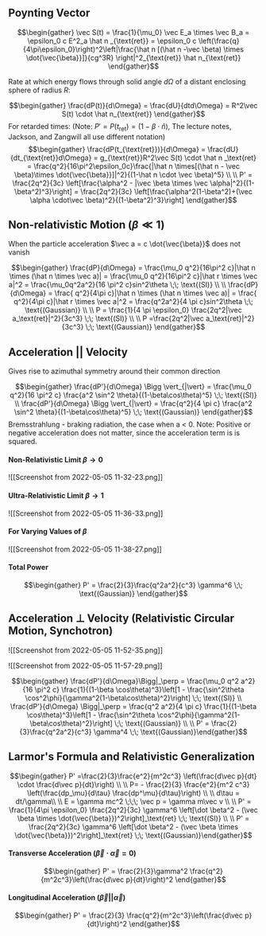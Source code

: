 ## Poynting Vector
$$\begin{gather} \vec S(t) = \frac{1}{\mu_0} \vec E_a \times \vec B_a = \epsilon_0 c E^2_a \hat n _{\text{ret}} = \epsilon_0 c \left(\frac{q}{4\pi\epsilon_0}\right)^2\left|\frac{\hat n [(\hat n -\vec \beta) \times \dot{\vec{\beta}}]}{cg^3R} \right|^2_{\text{ret}} \hat n_{\text{ret}} \end{gather}$$

Rate at which energy flows through solid angle $d\Omega$ of a distant enclosing sphere of radius $R$: 

$$\begin{gather} \frac{dP(t)}{d\Omega} = \frac{dU}{dtd\Omega} = R^2\vec S(t) \cdot \hat n_{\text{ret}} \end{gather}$$
For retarded times:
(Note: $P' = P(t_\text{ret}) = (1- \beta\cdot\hat n)$, The lecture notes, Jackson, and Zangwill all use different notation)
$$\begin{gather} \frac{dP(t_{\text{ret}})}{d\Omega} = \frac{dU}{dt_{\text{ret}}d\Omega} = g_{\text{ret}}R^2\vec S(t) \cdot \hat n _\text{ret} = \frac{q^2}{16\pi^2\epsilon_0c}\frac{|\hat n \times[(\hat n - \vec \beta)\times \dot{\vec{\beta}}]|^2}{(1-\hat n \cdot \vec \beta)^5} \\ \\ P' = \frac{2q^2}{3c} \left[\frac{\alpha^2 - |\vec \beta \times \vec \alpha|^2}{(1-\beta^2)^3}\right] = \frac{2q^2}{3c} \left[\frac{\alpha^2(1-\beta^2)+(\vec \alpha \cdot\vec \beta)^2}{(1-\beta^2)^3}\right]  \end{gather}$$
## Non-relativistic Motion ($\beta \ll 1$)
When the particle acceleration $\vec a = c \dot{\vec{\beta}}$  does not vanish

$$\begin{gather} \frac{dP}{d\Omega} = \frac{\mu_0 q^2}{16\pi^2 c}|\hat n \times (\hat n \times \vec a)| = \frac{\mu_0 q^2}{16\pi^2 c}|\hat r \times \vec a|^2 = \frac{\mu_0q^2a^2}{16 \pi^2 c}sin^2\theta \;\; \text{(SI)} \\ \\ \frac{dP}{d\Omega} = \frac{ q^2}{4\pi c}|\hat n \times (\hat n \times \vec a)| = \frac{ q^2}{4\pi c}|\hat r \times \vec a|^2 = \frac{q^2a^2}{4 \pi c}sin^2\theta \;\; \text{(Gaussian)} \\ \\ P = \frac{1}{4 \pi \epsilon_0} \frac{2q^2|\vec a_\text{ret}|^2}{3c^3} \;\; \text{(SI)} \\ \\ P =\frac{2q^2|\vec a_\text{ret}|^2}{3c^3} \;\; \text{(Gaussian)} \end{gather}$$
## Acceleration || Velocity
Gives rise to azimuthal symmetry around their common direction 

$$\begin{gather} \frac{dP'}{d\Omega} \Bigg \vert_{|\vert} = \frac{\mu_0 q^2}{16 \pi^2 c} \frac{a^2 \sin^2 \theta}{(1-\beta\cos\theta)^5} \;\; \text{(SI)} \\ \frac{dP'}{d\Omega} \Bigg \vert_{|\vert} = \frac{q^2}{4 \pi c} \frac{a^2 \sin^2 \theta}{(1-\beta\cos\theta)^5}  \;\; \text{(Gaussian)} \end{gather}$$
Bremsstrahlung - braking radiation, the case when  a < 0. Note: Positive or negative acceleration does not matter, since the acceleration term is is squared. 

#### Non-Relativistic Limit $\beta \to 0$ 
![[Screenshot from 2022-05-05 11-32-23.png]]

#### Ultra-Relativistic Limit $\beta \to 1$ 
![[Screenshot from 2022-05-05 11-36-33.png]]

#### For Varying Values of $\beta$
![[Screenshot from 2022-05-05 11-38-27.png]]

#### Total Power
$$\begin{gather} P' = \frac{2}{3}\frac{q^2a^2}{c^3} \gamma^6 \;\; \text{(Gaussian)} \end{gather}$$

## Acceleration $\perp$ Velocity (Relativistic Circular Motion, Synchotron) 

![[Screenshot from 2022-05-05 11-52-35.png]]

![[Screenshot from 2022-05-05 11-57-29.png]]


$$\begin{gather} \frac{dP'}{d\Omega}\Bigg|_\perp = \frac{\mu_0 q^2 a^2}{16 \pi^2 c} \frac{1}{(1-\beta \cos\theta)^3}\left[1 - \frac{\sin^2\theta \cos^2\phi}{\gamma^2(1-\beta\cos\theta)^2}\right] \;\; \text{(SI)} \\ \frac{dP'}{d\Omega} \Bigg|_\perp = \frac{q^2 a^2}{4 \pi c} \frac{1}{(1-\beta \cos\theta)^3}\left[1 - \frac{\sin^2\theta \cos^2\phi}{\gamma^2(1-\beta\cos\theta)^2}\right] \;\; \text{(Gaussian)} \\ \\ P' = \frac{2}{3}\frac{q^2a^2}{c^3} \gamma^4 \;\; \text{(Gaussian)}\end{gather}$$

## Larmor's Formula and Relativistic Generalization 
$$\begin{gather} P' =\frac{2}{3}\frac{e^2}{m^2c^3} \left(\frac{d\vec p}{dt} \cdot \frac{d\vec p}{dt}\right)  \\ \\ P= - \frac{2}{3} \frac{e^2}{m^2 c^3} \left(\frac{dp_\mu}{d\tau} \frac{dp^\mu}{d\tau}\right) \\ \\ d\tau = dt/\gamma\\  \\ E = \gamma mc^2 \;\;\; \vec p = \gamma m\vec v \\ \\ P' = \frac{1}{4\pi \epsilon_0} \frac{2q^2}{3c} \gamma^6 \left[\dot \beta^2 - (\vec \beta \times \dot{\vec{\beta}})^2\right]_\text{ret} \;\; \text{(SI)} \\ \\ P' = \frac{2q^2}{3c} \gamma^6 \left[\dot \beta^2 - (\vec \beta \times \dot{\vec{\beta}})^2\right]_\text{ret} \;\; \text{(Gaussian)}\end{gather}$$ 
#### Transverse Acceleration $( \vec \beta \cdot \vec \alpha = 0)$ 
$$\begin{gather} P' = \frac{2}{3}\gamma^2 \frac{q^2}{m^2c^3}\left(\frac{d\vec p}{dt}\right)^2 \end{gather}$$
#### Longitudinal Acceleration $(\vec \beta || \vec \alpha)$ 
$$\begin{gather} P' = \frac{2}{3} \frac{q^2}{m^2c^3}\left(\frac{d\vec p}{dt}\right)^2 \end{gather}$$

